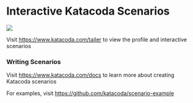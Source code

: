 # Interactive Katacoda Scenarios

[![](http://shields.katacoda.com/katacoda/tailer/count.svg)](https://www.katacoda.com/tailer "Get your profile on Katacoda.com")

Visit https://www.katacoda.com/tailer to view the profile and interactive scenarios

### Writing Scenarios
Visit https://www.katacoda.com/docs to learn more about creating Katacoda scenarios

For examples, visit https://github.com/katacoda/scenario-example

